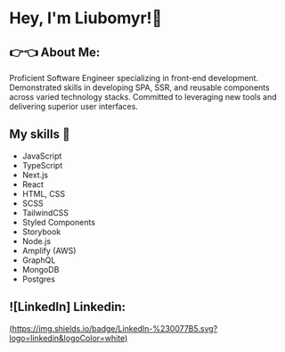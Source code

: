 # Hey, I'm Liubomyr!👋

## 👉👈 About Me:

Proficient Software Engineer specializing in front-end development. Demonstrated skills in developing SPA, SSR, and reusable components across varied technology stacks. Committed to leveraging new tools and delivering superior user interfaces.<be>

## My skills 📜

- JavaScript
- TypeScript
- Next.js
- React
- HTML, CSS
- SCSS
- TailwindCSS
- Styled Components
- Storybook
- Node.js
- Amplify (AWS)
- GraphQL
- MongoDB
- Postgres
  

## ![LinkedIn] Linkedin:
[(https://img.shields.io/badge/LinkedIn-%230077B5.svg?logo=linkedin&logoColor=white)](https://linkedin.com/in/https://www.linkedin.com/in/liubomyrkovtyk/) 


